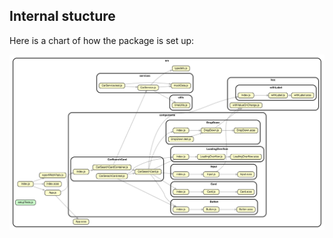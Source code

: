 ## Internal stucture

Here is a chart of how the package is set up:

![dependency-graph](./dependencygraph.svg)